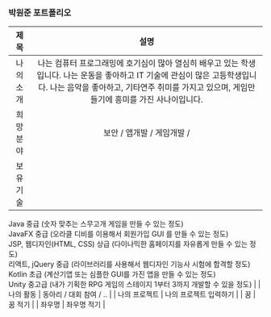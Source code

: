 ### 박원준 포트폴리오  

|제목|설명|
|:---:|:---:|
| 나의 소개 | 나는 컴퓨터 프로그래밍에 호기심이 많아 열심히 배우고 있는 학생입니다. 나는 운동을 좋아하고 IT 기술에 관심이 많은 고등학생입니다. 나는 음악을 좋아하고, 기타연주 취미를 가지고 있으며, 게임만들기에 흥미를 가진 사나이입니다.    |
| 희망 분야 | 보안 / 앱개발 / 게임개발 /  |
| 보유 기술 | 
   Java 중급 (숫자 맞추는 스무고개 게임을 만들 수 있는 정도)   
   JavaFX 중급 (오라클 디비를 이용해서 회원가입 GUI 를 만들 수 있는 정도)   
   JSP, 웹디자인(HTML, CSS) 상급 (다이나믹한 홈페이지를 자유롭게 만들 수 있는 정도)   
   리액트, jQuery 중급 (라이브러리를 사용해서 웹디자인 기능사 시험에 합격할 정도)   
   Kotlin 초급 (계산기앱 또는 심플한 GUI를 가진 앱을 만들 수 있는 정도)   
   Unity 중고급 (내가 기획한 RPG 게임의 스테이지 1부터 3까지 개발할 수 있을 정도)
|
| 나의 활동 | 동아리 / 대회 참여 / .. |
| 나의 프로젝트 | 나의 프로젝트 입력하기 |
| 꿈 | 꿈 적기 | 
| 좌우명 | 좌우명 적기 |
